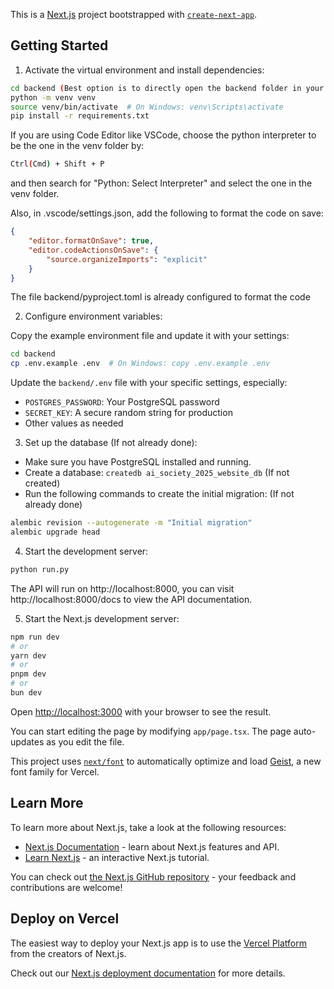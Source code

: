 This is a [Next.js](https://nextjs.org) project bootstrapped with [`create-next-app`](https://nextjs.org/docs/app/api-reference/cli/create-next-app).

## Getting Started

1. Activate the virtual environment and install dependencies:

```bash
cd backend (Best option is to directly open the backend folder in your IDE)
python -m venv venv
source venv/bin/activate  # On Windows: venv\Scripts\activate
pip install -r requirements.txt
```

If you are using Code Editor like VSCode, choose the python interpreter to be the one in the venv folder by:

```bash
Ctrl(Cmd) + Shift + P
```

and then search for "Python: Select Interpreter" and select the one in the venv folder.

Also, in .vscode/settings.json, add the following to format the code on save:

```json
{
    "editor.formatOnSave": true,
    "editor.codeActionsOnSave": {
        "source.organizeImports": "explicit"
    }
}
```

The file backend/pyproject.toml is already configured to format the code

2. Configure environment variables:

Copy the example environment file and update it with your settings:

```bash
cd backend
cp .env.example .env  # On Windows: copy .env.example .env
```

Update the `backend/.env` file with your specific settings, especially:

- `POSTGRES_PASSWORD`: Your PostgreSQL password
- `SECRET_KEY`: A secure random string for production
- Other values as needed

3. Set up the database (If not already done):

- Make sure you have PostgreSQL installed and running.
- Create a database: `createdb ai_society_2025_website_db` (If not created)
- Run the following commands to create the initial migration: (If not already done)

```bash
alembic revision --autogenerate -m "Initial migration"
alembic upgrade head
```

4. Start the development server:

```bash
python run.py
```

The API will run on http://localhost:8000, you can visit http://localhost:8000/docs to view the API documentation.

5. Start the Next.js development server:

```bash
npm run dev
# or
yarn dev
# or
pnpm dev
# or
bun dev
```

Open [http://localhost:3000](http://localhost:3000) with your browser to see the result.

You can start editing the page by modifying `app/page.tsx`. The page auto-updates as you edit the file.

This project uses [`next/font`](https://nextjs.org/docs/app/building-your-application/optimizing/fonts) to automatically optimize and load [Geist](https://vercel.com/font), a new font family for Vercel.

## Learn More

To learn more about Next.js, take a look at the following resources:

- [Next.js Documentation](https://nextjs.org/docs) - learn about Next.js features and API.
- [Learn Next.js](https://nextjs.org/learn) - an interactive Next.js tutorial.

You can check out [the Next.js GitHub repository](https://github.com/vercel/next.js) - your feedback and contributions are welcome!

## Deploy on Vercel

The easiest way to deploy your Next.js app is to use the [Vercel Platform](https://vercel.com/new?utm_medium=default-template&filter=next.js&utm_source=create-next-app&utm_campaign=create-next-app-readme) from the creators of Next.js.

Check out our [Next.js deployment documentation](https://nextjs.org/docs/app/building-your-application/deploying) for more details.
